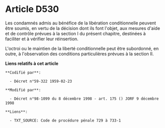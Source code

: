 # Article D530

Les condamnés admis au bénéfice de la libération conditionnelle peuvent être soumis, en vertu de la décision dont ils font
l'objet, aux mesures d'aide et de contrôle prévues à la section I du présent chapitre, destinées à faciliter et à vérifier
leur réinsertion.

L'octroi ou le maintien de la liberté conditionnelle peut être subordonné, en outre, à l'observation des conditions
particulières prévues à la section II.

**Liens relatifs à cet article**

	**Codifié par**:

	  - Décret n°59-322 1959-02-23

	**Modifié par**:

	  - Décret n°98-1099 du 8 décembre 1998 - art. 175 () JORF 9 décembre 1998

	**Liens**:

	  - TXT_SOURCE: Code de procédure pénale 729 à 733-1
